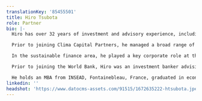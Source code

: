 ```yaml
---
translationKey: '85455501'
title: Hiro Tsubota
role: Partner
bio: |-
  Hiro has over 32 years of investment and advisory experience, including 24 years at the World Bank and eight years in investment banking in Europe and Japan. Expert in banking, structured finance, derivatives, and debt management, with a portfolio of projects, spread globally in Asia, Africa, and Europe.

  Prior to joining Clima Capital Partners, he managed a broad range of financial sector development and public finance management projects. He was a lead expert on capital market development, and managed and contributed to developing diagnostic frameworks, such as the G20 Local Currency Bond Market Diagnostic Framework (2013). He also played a corporate role in numerous initiatives at the World Bank on financial innovations, including climate finance products such as green bonds.

  In the sustainable finance area, he played a key corporate role at the World Bank to establish a framework for finance for development, focusing on how debt finance can be deployed in a sustainable manner as well as how scarce public sector resources could be best deployed and help leverage private-sector investments. He also led the preparation of internal background papers to determine the Bank’s position on climate finance instruments, such as green bonds, sustainability bonds, debt-for-nature swaps, and various forms of guarantees. At the country level, he advised governments on the deployment of these instruments. Since joining Clima Capital Partners earlier at the beginning of this year, he also provided technical leadership and quality assurance in completing the FSD Africa project on Green Bonds in the SADC Region, NDC-related work, and led multiple engagements in green banking in middle-income countries.

  Prior to joining the World Bank, Hiro was an investment banker advising governments, including subnational governments in Germany and Japan on bond issuance and financial risk management.

  He holds an MBA from INSEAD, Fontainebleau, France, graduated in economics from Sophia University, Tokyo, Japan, and studied economics at the University of Economics, Vienna, Austria. He is fluent in English, German, and Japanese, and has a working knowledge of French.
linkedin: ''
headshot: 'https://www.datocms-assets.com/91515/1672635222-htsubota.jpeg?auto=compress'
---
```


